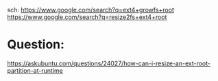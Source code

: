sch: https://www.google.com/search?q=ext4+growfs+root https://www.google.com/search?q=resize2fs+ext4+root

# Question:
https://askubuntu.com/questions/24027/how-can-i-resize-an-ext-root-partition-at-runtime
